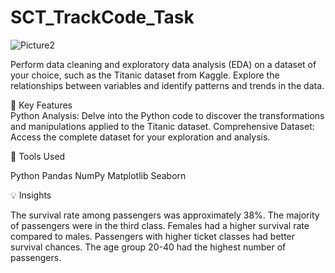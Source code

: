 # SCT_TrackCode_Task



![Picture2](https://github.com/user-attachments/assets/fd19a6cc-2d6e-4e7c-bc91-1c179ac54c5f)





Perform data cleaning and exploratory data analysis (EDA) on a dataset of your choice, such as the Titanic dataset from Kaggle. Explore the relationships between variables and identify patterns and trends in the data.


🚀 Key Features <br>
Python Analysis: Delve into the Python code to discover the transformations and manipulations applied to the Titanic dataset.
Comprehensive Dataset: Access the complete dataset for your exploration and analysis.

🧰 Tools Used

Python
Pandas
NumPy
Matplotlib
Seaborn

💡 Insights

The survival rate among passengers was approximately 38%.
The majority of passengers were in the third class.
Females had a higher survival rate compared to males.
Passengers with higher ticket classes had better survival chances.
The age group 20-40 had the highest number of passengers.



